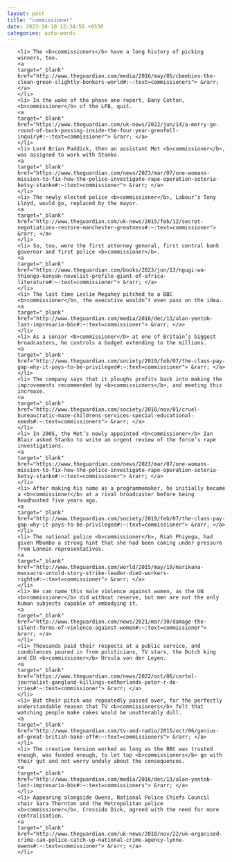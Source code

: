 ```yaml
---
layout: post
title: "commissioner"
date: 2023-10-10 12:34:56 +0530
categories: auto-words
---
```

<ol>

    <li> The <b>commissioners</b> have a long history of picking winners, too.
    <a 
    target="_blank" 
    href="http://www.theguardian.com/media/2016/may/05/cbeebies-the-clean-green-slightly-bonkers-world#:~:text=commissioners"> &rarr; </a>
    </li>
    <li> In the wake of the phase one report, Dany Cotton, <b>commissioner</b> of the LFB, quit.
    <a 
    target="_blank" 
    href="https://www.theguardian.com/uk-news/2022/jun/14/a-merry-go-round-of-buck-passing-inside-the-four-year-grenfell-inquiry#:~:text=commissioner"> &rarr; </a>
    </li>
    <li> Lord Brian Paddick, then an assistant Met <b>commissioner</b>, was assigned to work with Stanko.
    <a 
    target="_blank" 
    href="https://www.theguardian.com/news/2023/mar/07/one-womans-mission-to-fix-how-the-police-investigate-rape-operation-soteria-betsy-stanko#:~:text=commissioner"> &rarr; </a>
    </li>
    <li> The newly elected police <b>commissioner</b>, Labour’s Tony Lloyd, would go, replaced by the mayor.
    <a 
    target="_blank" 
    href="http://www.theguardian.com/uk-news/2015/feb/12/secret-negotiations-restore-manchester-greatness#:~:text=commissioner"> &rarr; </a>
    </li>
    <li> So, too, were the first attorney general, first central bank governor and first police <b>commissioner</b>.
    <a 
    target="_blank" 
    href="https://www.theguardian.com/books/2023/jun/13/ngugi-wa-thiongo-kenyan-novelist-profile-giant-of-africa-literature#:~:text=commissioner"> &rarr; </a>
    </li>
    <li> The last time Leslie Megahey pitched to a BBC <b>commissioner</b>, the executive wouldn’t even pass on the idea.
    <a 
    target="_blank" 
    href="http://www.theguardian.com/media/2016/dec/13/alan-yentob-last-impresario-bbc#:~:text=commissioner"> &rarr; </a>
    </li>
    <li> As a senior <b>commissioner</b> at one of Britain’s biggest broadcasters, he controls a budget extending to the millions.
    <a 
    target="_blank" 
    href="http://www.theguardian.com/society/2019/feb/07/the-class-pay-gap-why-it-pays-to-be-privileged#:~:text=commissioner"> &rarr; </a>
    </li>
    <li> The company says that it ploughs profits back into making the improvements recommended by <b>commissioners</b>, and meeting this increase.
    <a 
    target="_blank" 
    href="http://www.theguardian.com/society/2018/nov/01/cruel-bureaucratic-maze-childrens-services-special-educational-needs#:~:text=commissioners"> &rarr; </a>
    </li>
    <li> In 2005, the Met’s newly appointed <b>commissioner</b> Ian Blair asked Stanko to write an urgent review of the force’s rape investigations.
    <a 
    target="_blank" 
    href="https://www.theguardian.com/news/2023/mar/07/one-womans-mission-to-fix-how-the-police-investigate-rape-operation-soteria-betsy-stanko#:~:text=commissioner"> &rarr; </a>
    </li>
    <li> After making his name as a programmemaker, he initially became a <b>commissioner</b> at a rival broadcaster before being headhunted five years ago.
    <a 
    target="_blank" 
    href="http://www.theguardian.com/society/2019/feb/07/the-class-pay-gap-why-it-pays-to-be-privileged#:~:text=commissioner"> &rarr; </a>
    </li>
    <li> The national police <b>commissioner</b>, Riah Phiyega, had given Mbombo a strong hint that she had been coming under pressure from Lonmin representatives.
    <a 
    target="_blank" 
    href="http://www.theguardian.com/world/2015/may/19/marikana-massacre-untold-story-strike-leader-died-workers-rights#:~:text=commissioner"> &rarr; </a>
    </li>
    <li> We can name this male violence against women, as the UN <b>commissioner</b> did without reserve, but men are not the only human subjects capable of embodying it.
    <a 
    target="_blank" 
    href="http://www.theguardian.com/news/2021/mar/30/damage-the-silent-forms-of-violence-against-women#:~:text=commissioner"> &rarr; </a>
    </li>
    <li> Thousands paid their respects at a public service, and condolences poured in from politicians, TV stars, the Dutch king and EU <b>commissioner</b> Ursula von der Leyen.
    <a 
    target="_blank" 
    href="https://www.theguardian.com/news/2022/oct/06/cartel-journalist-gangland-killings-netherlands-peter-r-de-vries#:~:text=commissioner"> &rarr; </a>
    </li>
    <li> But their pitch was repeatedly passed over, for the perfectly understandable reason that TV <b>commissioners</b> felt that watching people make cakes would be unutterably dull.
    <a 
    target="_blank" 
    href="http://www.theguardian.com/tv-and-radio/2015/oct/06/genius-of-great-british-bake-off#:~:text=commissioners"> &rarr; </a>
    </li>
    <li> The creative tension worked as long as the BBC was trusted enough, was funded enough, to let top <b>commissioners</b> go with their gut and not worry unduly about the consequences.
    <a 
    target="_blank" 
    href="http://www.theguardian.com/media/2016/dec/13/alan-yentob-last-impresario-bbc#:~:text=commissioners"> &rarr; </a>
    </li>
    <li> Appearing alongside Owens, National Police Chiefs Council chair Sara Thornton and the Metropolitan police <b>commissioner</b>, Cressida Dick, agreed with the need for more centralisation.
    <a 
    target="_blank" 
    href="http://www.theguardian.com/uk-news/2018/nov/22/uk-organised-crime-can-police-catch-up-national-crime-agency-lynne-owens#:~:text=commissioner"> &rarr; </a>
    </li>